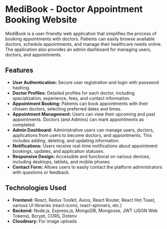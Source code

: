 # MediBook - Doctor Appointment Booking Website

MediBook is a user-friendly web application that simplifies the process of booking appointments with doctors. Patients can easily browse available doctors, schedule appointments, and manage their healthcare needs online.  The application also provides an admin dashboard for managing users, doctors, and appointments.

## Features

* **User Authentication:** Secure user registration and login with password hashing.
* **Doctor Profiles:** Detailed profiles for each doctor, including specialization, experience, fees, and contact information.
* **Appointment Booking:** Patients can book appointments with their chosen doctors, selecting preferred dates and times.
* **Appointment Management:**  Users can view their upcoming and past appointments. Doctors (and Admins) can mark appointments as completed.
* **Admin Dashboard:**  Administrative users can manage users, doctors, applications from users to become doctors, and appointments. This includes adding, deleting, and updating information.
* **Notifications:** Users receive real-time notifications about appointment bookings, updates, and application statuses.
* **Responsive Design:**  Accessible and functional on various devices, including desktops, tablets, and mobile phones.
* **Contact Form:**  Allows users to easily contact the platform administrators with questions or feedback.


## Technologies Used

* **Frontend:** React, Redux Toolkit, Axios, React Router, React Hot Toast, various UI libraries (react-icons, react-spinners, etc.)
* **Backend:** Node.js, Express.js, MongoDB, Mongoose, JWT (JSON Web Tokens), Bcrypt, CORS, Dotenv
* **Cloudinary:** For image uploads


